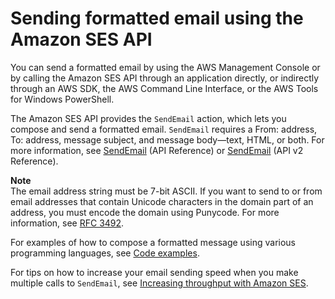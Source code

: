 # Sending formatted email using the Amazon SES API<a name="send-email-formatted"></a>

You can send a formatted email by using the AWS Management Console or by calling the Amazon SES API through an application directly, or indirectly through an AWS SDK, the AWS Command Line Interface, or the AWS Tools for Windows PowerShell\.

The Amazon SES API provides the `SendEmail` action, which lets you compose and send a formatted email\. `SendEmail` requires a From: address, To: address, message subject, and message body—text, HTML, or both\. For more information, see [SendEmail](https://docs.aws.amazon.com/ses/latest/APIReference/API_SendEmail.html) \(API Reference\) or [SendEmail](https://docs.aws.amazon.com/ses/latest/APIReference-V2/API_SendEmail.html) \(API v2 Reference\)\.

**Note**  
The email address string must be 7\-bit ASCII\. If you want to send to or from email addresses that contain Unicode characters in the domain part of an address, you must encode the domain using Punycode\. For more information, see [RFC 3492](https://tools.ietf.org/html/rfc3492)\.

For examples of how to compose a formatted message using various programming languages, see [Code examples](send-an-email-using-sdk-programmatically.md#send-an-email-using-sdk-programmatically-examples)\.

For tips on how to increase your email sending speed when you make multiple calls to `SendEmail`, see [Increasing throughput with Amazon SES](troubleshoot-throughput-problems.md)\.